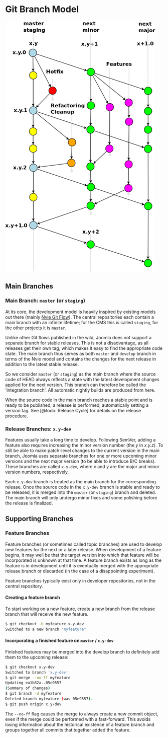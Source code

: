 # Git Branch Model

![Joomla's Git Branch Model](assets/git-branch.png)

## Main Branches

### Main Branch: `master` (or `staging`)

At its core, the development model is heavily inspired by existing models out there (mainly [Nvie Git Flow](https://nvie.com/posts/a-successful-git-branching-model/)).
The central repositories each contain a main branch with an infinite lifetime; for the CMS this is called `staging`, for the other projects it is `master`.

Unlike other Git flows published in the wild, Joomla does not support a separate branch for stable releases. 
This is not a disadvantage, as all releases get their own tag, which makes it easy to find the appropriate code state.
The main branch thus serves as both `master` and `develop` branch in terms of the Nvie model and contains the changes for the next release in addition to the latest stable release.

So we consider `master` (or `staging`) as the main branch where the source code of HEAD always reflects a state with the latest development changes applied for the next version.
This branch can therefore be called the 'integration branch'.
All automatic nightly builds are produced from here.

When the source code in the main branch reaches a stable point and is ready to be published, a release is
performed, automatically setting a version tag.
See [@todo: Release Cycle] for details on the release procedure.

### Release Branches: `x.y-dev`

Features usually take a long time to develop.
Following SemVer, adding a feature also requires increasing the minor version number (the *y* in *x.y.z*).
To still be able to make patch-level changes to the current version in the main branch, Joomla uses separate branches for one or more upcoming minor versions and the next major version (to be able to introduce B/C breaks).
These branches are called `x.y-dev`, where *x* and *y* are the major and minor version numbers, respectively.

Each `x.y-dev` branch is treated as the main branch for the corresponding release.
Once the source code in  the `x.y-dev` branch is stable and ready to be released, it is merged into the `master` (or `staging`) branch and deleted.
The main branch will only undergo minor fixes and some polishing before the release is finalized.

## Supporting Branches

### Feature Branches

Feature branches (or sometimes called topic branches) are used to develop new features for the next or a later release.
When development of a feature begins, it may well be that the target version into which that feature will be incorporated is unknown at that time.
A feature branch exists as long as the feature is in development until it is eventually merged with the appropriate release branch or discarded (in the case of a disappointing experiment).

Feature branches typically exist only in developer repositories, not in the central repository.

#### Creating a feature branch

To start working on a new feature, create a new branch from the release branch that will receive the new feature.

```bash
$ git checkout -b myfeature x.y-dev
Switched to a new branch "myfeature"
```

#### Incorporating a finished feature on `master` / `x.y-dev`

Finished features may be merged into the develop branch to definitely add them to the upcoming release:

```bash
$ git checkout x.y-dev
Switched to branch 'x.y-dev'
$ git merge --no-ff myfeature
Updating ea1b82a..05e9557
(Summary of changes)
$ git branch -d myfeature
Deleted branch myfeature (was 05e9557).
$ git push origin x.y-dev
```

The `--no-ff` flag causes the merge to always create a new commit object, even if the merge could be performed with a fast-forward.
This avoids losing information about the historical existence of a feature branch and groups together all commits that together added the feature.
